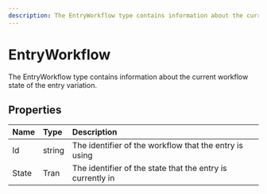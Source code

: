 ```yaml
---
description: The EntryWorkflow type contains information about the current workflow state of the entry variation.
---
```

# EntryWorkflow

The EntryWorkflow type contains information about the current workflow state of the entry variation.

## Properties

| Name  | Type   | Description                                                |
|:------|:-------|:-----------------------------------------------------------|
| Id    | string | The identifier of the workflow that the entry is using     |
| State | Tran   | The identifier of the state that the entry is currently in |